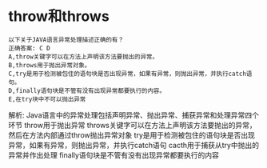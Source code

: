 # throw和throws
```
以下关于JAVA语言异常处理描述正确的有？
正确答案: C D
A,throw关键字可以在方法上声明该方法要抛出的异常。
B,throws用于抛出异常对象。
C,try是用于检测被包住的语句块是否出现异常，如果有异常，则抛出异常，并执行catch语句。
D,finally语句块是不管有没有出现异常都要执行的内容。
E,在try块中不可以抛出异常
```
解析:
Java语言中的异常处理包括声明异常、抛出异常、捕获异常和处理异常四个环节
throw用于抛出异常
throws关键字可以在方法上声明该方法要抛出的异常，然后在方法内部通过throw抛出异常对象
try是用于检测被包住的语句块是否出现异常，如果有异常，则抛出异常，并执行catch语句
cacth用于捕获从try中抛出的异常并作出处理
finally语句块是不管有没有出现异常都要执行的内容